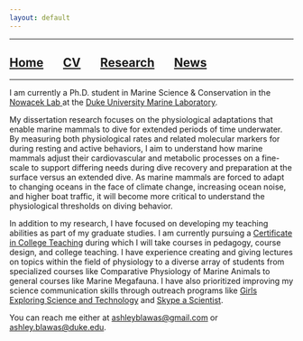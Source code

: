 ```yaml
---
layout: default
---
```


***


## [**Home**](./) &nbsp;&nbsp;&nbsp;&nbsp;&nbsp;&nbsp;[**CV**](./CV.html) &nbsp;&nbsp;&nbsp;&nbsp;&nbsp;&nbsp;[**Research**](./Research.html) &nbsp;&nbsp;&nbsp;&nbsp;&nbsp;&nbsp;[**News**](./News.html)


***

I am currently a Ph.D. student in Marine Science & Conservation in the <a href="https://sites.nicholas.duke.edu/nowacek/">Nowacek Lab </a> at the <a href="https://nicholas.duke.edu/marinelab">Duke University Marine Laboratory</a>. 

My dissertation research focuses on the physiological adaptations that enable marine mammals to dive for extended periods of time underwater. By measuring both physiological rates and related molecular markers for during resting and active behaviors, I aim to understand how marine mammals adjust their cardiovascular and metabolic processes on a fine-scale to support differing needs during dive recovery and preparation at the surface versus an extended dive. As marine mammals are forced to adapt to changing oceans in the face of climate change, increasing ocean noise, and higher boat traffic, it will become more critical to understand the physiological thresholds on diving behavior. 

In addition to my research, I have focused on developing my teaching abilities as part of my graduate studies. I am currently pursuing a <a href="https://gradschool.duke.edu/professional-development/programs/certificate-college-teaching">Certificate in College Teaching</a> during which I will take courses in pedagogy, course design, and college teaching.  I have experience creating and giving lectures on topics within the field of physiology to a diverse array of students from specialized courses like Comparative Physiology of Marine Animals to general courses like Marine Megafauna. I have also prioritized improving my science communication skills through outreach programs like <a href="https://sites.duke.edu/gest/">Girls Exploring Science and Technology</a> and <a href="https://www.skypeascientist.com/">Skype a Scientist</a>. 


You can reach me either at <a href="mailto:ashleyblawas@gmail.com">ashleyblawas@gmail.com</a> or <a href="mailto:ashley.blawas@duke.edu">ashley.blawas@duke.edu</a>.

